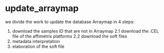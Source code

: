 # update_arraymap

we divide the work to update the database Arraymap in 4 steps:
  1. download the samples ID that are not in Arraymap
  	2.1 download the .CEL file of the affimetrix platforms
  	2.2 download the soft files
  3. metadata interpretation
  4. elaboration of the soft file